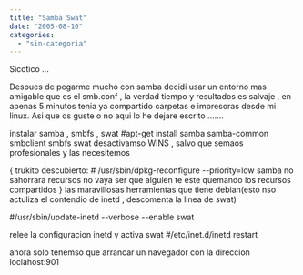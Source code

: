 ```yaml
---
title: "Samba Swat"
date: "2005-08-10"
categories: 
  - "sin-categoria"
---
```


Sicotico ...

Despues de pegarme mucho con samba decidi usar un entorno mas amigable que es el smb.conf , la verdad tiempo y resultados es salvaje , en apenas 5 minutos tenia ya compartido carpetas e impresoras desde mi linux. Asi que os guste o no aqui lo he dejare escrito .......

instalar samba , smbfs , swat #apt-get install samba samba-common smbclient smbfs swat desactivamso WINS , salvo que semaos profesionales y las necesitemos

{ trukito descubierto: # /usr/sbin/dpkg-reconfigure --priority=low samba no sahorrara recursos no vaya ser que alguien te este quemando los recursos compartidos } las maravillosas herramientas que tiene debian(esto nso actuliza el contendio de inetd , descomenta la linea de swat)

#/usr/sbin/update-inetd --verbose --enable swat

relee la configuracion inetd y activa swat #/etc/inet.d/inetd restart

ahora solo tenemso que arrancar un navegador con la direccion loclahost:901
